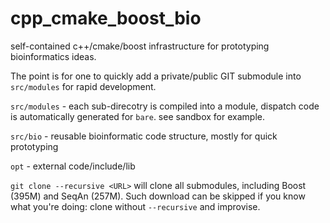 # cpp_cmake_boost_bio
self-contained c++/cmake/boost infrastructure for prototyping bioinformatics ideas.

The point is for one to quickly add a private/public GIT submodule into ```src/modules``` for rapid development.

```src/modules``` - each sub-direcotry is compiled into a module, dispatch code is automatically generated for ```bare```. see sandbox for example.

```src/bio``` - reusable bioinformatic code structure, mostly for quick prototyping

```opt``` - external code/include/lib

```git clone --recursive <URL>``` will clone all submodules, including Boost (395M) and SeqAn (257M). Such download can be skipped if you know what you're doing: clone without ```--recursive``` and improvise.
